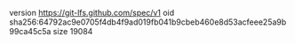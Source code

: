 version https://git-lfs.github.com/spec/v1
oid sha256:64792ac9e0705f4db4f9ad019fb041b9cbeb460e8d53acfeee25a9b99ca45c5a
size 19084

